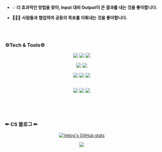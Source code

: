   
<!--
**kimjiyooniiiii/kimjiyooniiiii** is a ✨ _special_ ✨ repository because its `README.md` (this file) appears on your GitHub profile.

Here are some ideas to get you started:

- 🔭 I’m currently working on ...  
- 🌱 I’m currently learning ...
- 👯 I’m looking to collaborate on ...
- 🤔 I’m looking for help with ...
- 💬 Ask me about ...
- 📫 How to reach me: ...
- 😄 Pronouns: ...
- ⚡ Fun fact: ...
--> 
<!--
![header](https://capsule-render.vercel.app/api?type=waving&height=200&color=timeGradient&text=Nice%20to%20meet%20you!&fontColor=404040&fontSize=70&fontAlignY=35)

<div align="center">
  
![header](https://capsule-render.vercel.app/api?type=waving&height=200&color=F3712F&text=Nice%20to%20meet%20you!&fontColor=404040&fontSize=70&fontAlignY=35)

</div>-->

<br>

- 💡 **더 효과적인 방법을 찾아, Input 대비 Output이 큰 결과를 내는 것을 좋아합니다.**

- 👨‍👧‍👦 **사람들과 협업하여 공동의 목표를 이뤄내는 것을 좋아합니다.**

<!--
- 📖 **논리적으로 사고하고 문제를 해결합니다.**
  
- 👨‍👧‍👦 **다양한 사회경험으로 의사소통 능력이 뛰어납니다.**
  
- 🚴‍♀️ **<u>주체적</u>으로 문제를 찾고 해결합니다.**
-->

<br> <br>  

### ⚙Tech & Tools⚙

<div align="center">
<img src="https://img.shields.io/badge/java-F05032?style=for-the-badge&logo=java&logoColor=white"> <img src="https://img.shields.io/badge/Spring boot-FF9900?style=for-the-badge&logo=springboot&logoColor=white"> <img src="https://img.shields.io/badge/Spring Security-CC6699?style=for-the-badge&logo=springsecurity&logoColor=white">

<img src="https://img.shields.io/badge/mysql-569A31?style=for-the-badge&logo=mysql&logoColor=white"> <img src="https://img.shields.io/badge/mariaDB-569A31?style=for-the-badge&logo=mariaDB&logoColor=white">

<img src="https://img.shields.io/badge/AWS-232F3E?style=for-the-badge&logo=amazonaws&logoColor=white"> <img src="https://img.shields.io/badge/git-4A154B?style=for-the-badge&logo=git&logoColor=white"> <img src="https://img.shields.io/badge/github-4A154B?style=for-the-badge&logo=GitHub&logoColor=white"/>

<br>

<img src="https://img.shields.io/badge/IntelliJ-4479A1?style=for-the-badge&logo=IntelliJ%20IDEA&logoColor=white">
  <img src="https://img.shields.io/badge/Visual Studio Code-4479A1?style=for-the-badge&logo=VisualStudioCode&logoColor=white">
  <img src="https://img.shields.io/badge/Android Studio-4479A1?style=for-the-badge&logo=AndroidStudio&logoColor=white">
</div>

<br><br><br>

### ✏ CS 블로그 ✏
<div align="center" width="50px">

[![Velog's GitHub stats](https://velog-readme-stats.vercel.app/api/badge?name=wldbs35)](https://velog.io/@wldbs35) 

<img src="https://velog-readme-stats.vercel.app/api?name=wldbs35">
</div>

<br><br>


